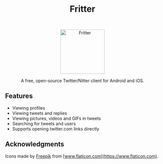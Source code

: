 <h1 align="center"> Fritter </h1> <br>
<p align="center">
  <a href="https://github.com/jonjomckay/fritter">
    <img alt="Fritter" title="Fritter" src="http://i.imgur.com/xmO9MTv.png" width="144">
  </a>
</p>

<p align="center">
  A free, open-source Twitter/Nitter client for Android and iOS.
</p>

## Features

* Viewing profiles
* Viewing tweets and replies
* Viewing pictures, videos and GIFs in tweets
* Searching for tweets and users
* Supports opening twitter.com links directly

## Acknowledgments

Icons made by [Freepik](https://www.freepik.com) from [www.flaticon.com](https://www.flaticon.com).